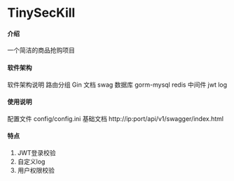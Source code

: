 # TinySecKill

#### 介绍
一个简洁的商品抢购项目

#### 软件架构
软件架构说明
路由分组 Gin
文档 swag
数据库 gorm-mysql redis 
中间件 jwt log


#### 使用说明

配置文件 config/config.ini
基础文档 http://ip:port/api/v1/swagger/index.html


#### 特点

1.  JWT登录校验
2.  自定义log
3.  用户权限校验
